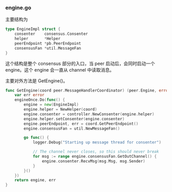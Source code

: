 ### engine.go
主要结构为

```go
type EngineImpl struct {
	consenter    consensus.Consenter
	helper       *Helper
	peerEndpoint *pb.PeerEndpoint
	consensusFan *util.MessageFan
}
```

这个结构是整个 consensus 部分的入口，当 peer 启动后，会同时启动一个 engine。这个 engine 会一直从 channel 中读取消息。


主要对外方法是 GetEngine()。

```go
func GetEngine(coord peer.MessageHandlerCoordinator) (peer.Engine, error) {
	var err error
	engineOnce.Do(func() {
		engine = new(EngineImpl)
		engine.helper = NewHelper(coord)
		engine.consenter = controller.NewConsenter(engine.helper)
		engine.helper.setConsenter(engine.consenter)
		engine.peerEndpoint, err = coord.GetPeerEndpoint()
		engine.consensusFan = util.NewMessageFan()

		go func() {
			logger.Debug("Starting up message thread for consenter")

			// The channel never closes, so this should never break
			for msg := range engine.consensusFan.GetOutChannel() {
				engine.consenter.RecvMsg(msg.Msg, msg.Sender)
			}
		}()
	})
	return engine, err
}
```